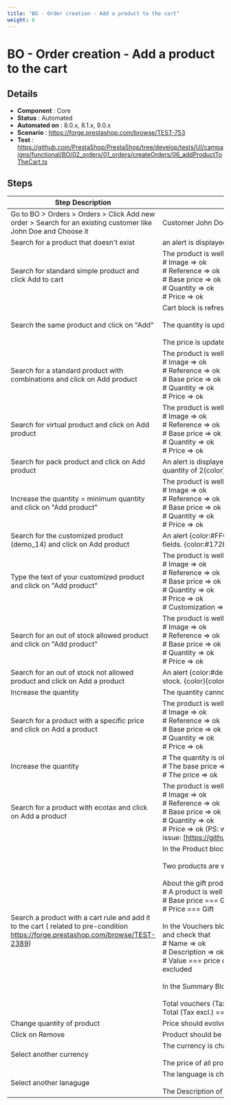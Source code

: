 ```yaml
---
title: "BO - Order creation - Add a product to the cart"
weight: 6
---
```


# BO - Order creation - Add a product to the cart
## Details
* **Component** : Core
* **Status** : Automated
* **Automated on** : 8.0.x, 8.1.x, 9.0.x
* **Scenario** : https://forge.prestashop.com/browse/TEST-753
* **Test** : https://github.com/PrestaShop/PrestaShop/tree/develop/tests/UI/campaigns/functional/BO/02_orders/01_orders/createOrders/06_addProductToTheCart.ts

## Steps
| Step Description | Expected result |
| ----- | ----- |
| Go to BO > Orders > Orders > Click Add new order > Search for an existing customer like John Doe and Choose it | Customer John Doe is chosen |
| Search for a product that doesn't exist | an alert is displayed {color:#FF0000}No products found{color} |
| Search for standard simple product and click Add to cart | The product is well added to the cart, check that<br> # Image => ok<br> # Reference => ok<br> # Base price => ok<br> # Quantity => ok<br> # Price => ok |
| Search the same product and click on "Add" | Cart block is refreshed:<br><br>The quantity is updated = 2<br><br>The price is updated |
| Search for a standard product with combinations and click on Add product | The product is well added to the cart, check that<br> # Image => ok<br> # Reference => ok<br> # Base price => ok<br> # Quantity => ok<br> # Price => ok |
| Search for virtual product and click on Add product | The product is well added to the cart, check that<br> # Image => ok<br> # Reference => ok<br> # Base price => ok<br> # Quantity => ok<br> # Price => ok |
| Search for pack product and click on Add product | An alert is displayed {color:#FF0000}You must add a minimum quantity of 2{color} |
| Increase the quantity = minimum quantity and click on "Add product" | The product is well added to the cart, check that<br> # Image => ok<br> # Reference => ok<br> # Base price => ok<br> # Quantity => ok<br> # Price => ok |
| Search for the customized product (demo_14) and click on Add product | An alert {color:#FF0000}Please fill in all the required fields. {color:#172b4d}is displayed{color}{color} |
| Type the text of your customized product and click on "Add product" | The product is well added to the cart, check that<br> # Image => ok<br> # Reference => ok<br> # Base price => ok<br> # Quantity => ok<br> # Price => ok<br> # Customization => ok |
| Search for an out of stock allowed product and click on "Add product" | The product is well added to the cart, check that<br> # Image => ok<br> # Reference => ok<br> # Base price => ok<br> # Quantity => ok<br> # Price => ok |
| Search for an out of stock not allowed product and click on Add a product | An alert {color:#de350b}There are not enough products in stock. {color}{color:#172b4d}is displayed{color} |
| Increase the quantity | The quantity cannot be increased |
| Search for a product with a specific price and click on Add a product | The product is well added to the cart, check that<br> # Image => ok<br> # Reference => ok<br> # Base price => ok<br> # Quantity => ok<br> # Price => ok |
| Increase the quantity | # The quantity is ok<br> # The base price => ok<br> # The price => ok |
| Search for a product with ecotax and click on Add a product | The product is well added to the cart, check that<br> # Image => ok<br> # Reference => ok<br> # Base price => ok<br> # Quantity => ok<br> # Price => ok (PS: we have this issue: [https://github.com/PrestaShop/PrestaShop/issues/9855]) |
| Search a product with a cart rule and add it to the cart ( related to pre-condition https://forge.prestashop.com/browse/TEST-2389) | In the Product block check that:<br><br>Two products are well added<br><br>About the gift product, check:<br> # A product is well added<br> # Base price === Gift<br> # Price === Gift<br><br>In the Vouchers block, check that a cart rule line is well displayed and check that<br> # Name => ok<br> # Description => ok<br> # Value === price of the product tax excluded + amount tax excluded<br><br>In the Summary Block, check that:<br><br>Total vouchers (Tax excl.) === 0<br>Total (Tax excl.) === Total Products tax excluded |
| Change quantity of product | Price should evolve according to quantity of product |
| Click on Remove | Product should be deleted |
| Select another currency | The currency is changed<br><br>The price of all products are updated |
| Select another lanaguge | The language is changed<br><br>The Description of the products is updated |
